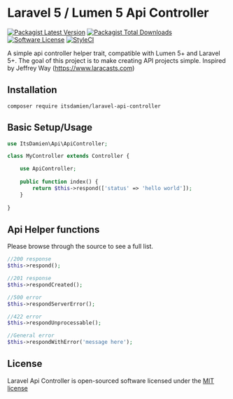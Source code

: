 # Laravel 5 / Lumen 5 Api Controller

[![Packagist Latest Version][ico-version]][link-packagist]
[![Packagist Total Downloads][ico-downloads]][link-downloads]
[![Software License][ico-license]](LICENSE.md)
[![StyleCI][ico-styleci]][link-styleci]

A simple api controller helper trait, compatible with Lumen 5+ and Laravel 5+. The goal of this project is to make creating API projects simple. Inspired by Jeffrey Way (https://www.laracasts.com)

## Installation
```composer require itsdamien/laravel-api-controller```

## Basic Setup/Usage
```php
use ItsDamien\Api\ApiController;

class MyController extends Controller {

    use ApiController;
    
    public function index() {
        return $this->respond(['status' => 'hello world']);
    }
    
}
```

## Api Helper functions
Please browse through the source to see a full list.
```php
//200 response
$this->respond();

//201 response
$this->respondCreated();

//500 error
$this->respondServerError();

//422 error
$this->respondUnprocessable();

//General error
$this->respondWithError('message here');
```

## License

Laravel Api Controller is open-sourced software licensed under the [MIT license](http://opensource.org/licenses/MIT)

[ico-version]: https://img.shields.io/packagist/v/itsdamien/laravel-api-controller.svg
[ico-downloads]: https://img.shields.io/packagist/dt/itsdamien/laravel-api-controller.svg
[ico-license]: https://img.shields.io/badge/license-MIT-brightgreen.svg
[ico-styleci]: https://styleci.io/repos/83411217/shield?branch=master&style=flat

[link-packagist]: https://packagist.org/packages/itsdamien/laravel-api-controller
[link-downloads]: https://packagist.org/packages/itsdamien/laravel-api-controller
[link-styleci]: https://styleci.io/repos/83411217
